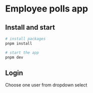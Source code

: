 # Employee polls app

## Install and start

```bash
# install packages
pnpm install

# start the app
pnpm dev
```

## Login

Choose one user from dropdown select
